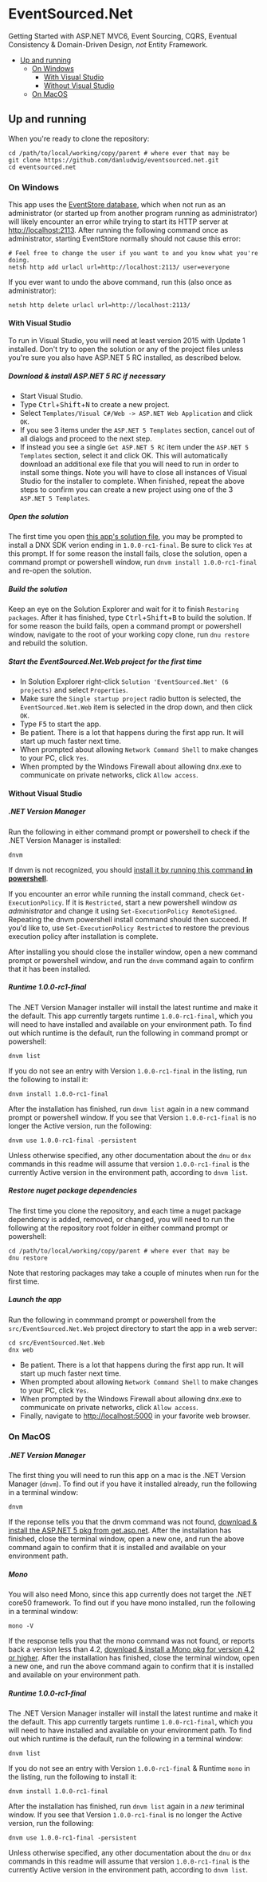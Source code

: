 # EventSourced.Net
Getting Started with ASP.NET MVC6, Event Sourcing, CQRS, Eventual Consistency & Domain-Driven Design, *not* Entity Framework.

- [Up and running](#up-and-running)
  - [On Windows](#on-windows)
    - [With Visual Studio](#with-visual-studio)
    - [Without Visual Studio](#without-visual-studio)
  - [On MacOS](#on-macos)

## Up and running

When you're ready to clone the repository:

    cd /path/to/local/working/copy/parent # where ever that may be
    git clone https://github.com/danludwig/eventsourced.net.git
    cd eventsourced.net

### On Windows

This app uses the  [EventStore database](https://geteventstore.com/), which when not run as an administrator (or started up from another program running as administrator) will likely encounter an error while trying to start its HTTP server at  [http://localhost:2113](http://localhost:2113). After running the following command once as administrator, starting EventStore normally should not cause this error:

    # Feel free to change the user if you want to and you know what you're doing.
    netsh http add urlacl url=http://localhost:2113/ user=everyone

If you ever want to undo the above command, run this (also once as administrator):

    netsh http delete urlacl url=http://localhost:2113/

#### With Visual Studio

To run in Visual Studio, you will need at least version 2015 with Update 1 installed. Don't try to open the solution or any of the project files unless you're sure you also have ASP.NET 5 RC installed, as described below.

##### Download & install ASP.NET 5 RC if necessary
- Start Visual Studio.
- Type <kbd>Ctrl</kbd>+<kbd>Shift</kbd>+<kbd>N</kbd> to create a new project.
- Select `Templates/Visual C#/Web -> ASP.NET Web Application` and click `OK`.
- If you see 3 items under the `ASP.NET 5 Templates` section, cancel out of all dialogs and proceed to the next step.
- If instead you see a single `Get ASP.NET 5 RC` item under the `ASP.NET 5 Templates` section, select it and click OK. This will automatically download an additional exe file that you will need to run in order to install some things. Note you will have to close all instances of Visual Studio for the installer to complete. When finished, repeat the above steps to confirm you can create a new project using one of the 3 `ASP.NET 5 Templates`.

##### Open the solution
The first time you open [this app's solution file](https://github.com/danludwig/eventsourced.net/blob/master/EventSourced.Net.sln), you may be prompted to install a DNX SDK verion ending in `1.0.0-rc1-final`. Be sure to click `Yes` at this prompt. If for some reason the install fails, close the solution, open a command prompt or powershell window, run `dnvm install 1.0.0-rc1-final` and re-open the solution.

##### Build the solution
Keep an eye on the Solution Explorer and wait for it to finish `Restoring packages`. After it has finished, type <kbd>Ctrl</kbd>+<kbd>Shift</kbd>+<kbd>B</kbd> to build the solution. If for some reason the build fails, open a command prompt or powershell window, navigate to the root of your working copy clone, run `dnu restore` and rebuild the solution.

##### Start the EventSourced.Net.Web project for the first time
- In Solution Explorer right-click `Solution 'EventSourced.Net' (6 projects)` and select `Properties`.
- Make sure the `Single startup project` radio button is selected, the `EventSourced.Net.Web` item is selected in the drop down, and then click `OK`.
- Type <kbd>F5</kbd> to start the app.
- Be patient. There is a lot that happens during the first app run. It will start up much faster next time.
- When prompted about allowing `Network Command Shell` to make changes to your PC, click `Yes`.
- When prompted by the Windows Firewall about allowing dnx.exe to communicate on private networks, click `Allow access`.

#### Without Visual Studio
##### .NET Version Manager
Run the following in either command prompt or powershell to check if the .NET Version Manager is installed:

    dnvm

If dnvm is not recognized, you should [install it by running this command **in powershell**](https://github.com/aspnet/Home/blob/dev/README.md#powershell).

If you encounter an error while running the install command, check `Get-ExecutionPolicy`. If it is `Restricted`, start a new powershell window *as administrator* and change it using `Set-ExecutionPolicy RemoteSigned`. Repeating the dnvm powershell install command should then succeed. If you'd like to, use `Set-ExecutionPolicy Restricted` to restore the previous execution policy after installation is complete.

After installing you should close the installer window, open a new command prompt or powershell window, and run the `dnvm` command again to confirm that it has been installed.

##### Runtime 1.0.0-rc1-final
The .NET Version Manager installer will install the latest runtime and make it the default. This app currently targets runtime `1.0.0-rc1-final`, which you will need to have installed and available on your environment path. To find out which runtime is the default, run the following in command prompt or powershell:

    dnvm list

If you do not see an entry with Version `1.0.0-rc1-final` in the listing, run the following to install it:

    dnvm install 1.0.0-rc1-final

After the installation has finished, run `dnvm list` again in a new command prompt or powershell window. If you see that Version `1.0.0-rc1-final` is no longer the Active version, run the following:

    dnvm use 1.0.0-rc1-final -persistent

Unless otherwise specified, any other documentation about the `dnu` or `dnx` commands in this readme will assume that version `1.0.0-rc1-final` is the currently Active version in the environment path, according to `dnvm list`.

##### Restore nuget package dependencies

The first time you clone the repository, and each time a nuget package dependency is added, removed, or changed, you will need to run the following at the repository root folder in either command prompt or powershell:

    cd /path/to/local/working/copy/parent # where ever that may be
    dnu restore

Note that restoring packages may take a couple of minutes when run for the first time.

##### Launch the app

Run the following in commmand prompt or powershell from the `src/EventSourced.Net.Web` project directory to start the app in a web server:

    cd src/EventSourced.Net.Web
    dnx web

- Be patient. There is a lot that happens during the first app run. It will start up much faster next time.
- When prompted about allowing `Network Command Shell` to make changes to your PC, click `Yes`.
- When prompted by the Windows Firewall about allowing dnx.exe to communicate on private networks, click `Allow access`.
- Finally, navigate to [http://localhost:5000](http://localhost:5000) in your favorite web browser.

### On MacOS

##### .NET Version Manager
The first thing you will need to run this app on a mac is the .NET Version Manager (`dnvm`). To find out if you have it installed already, run the following in a terminal window:

    dnvm

If the reponse tells you that the dnvm command was not found, [download & install the ASP.NET 5 pkg from get.asp.net](https://get.asp.net). After the installation has finished, close the terminal window, open a new one, and run the above command again to confirm that it is installed and available on your environment path.

##### Mono
You will also need Mono, since this app currently does not target the .NET core50 framework. To find out if you have mono installed, run the following in a terminal window:

    mono -V

If the response tells you that the mono command was not found, or reports back a version less than 4.2, [download & install a Mono pkg for version 4.2 or higher](http://www.mono-project.com/download/). After the installation has finished, close the terminal window, open a new one, and run the above command again to confirm that it is installed and available on your environment path.

##### Runtime 1.0.0-rc1-final
The .NET Version Manager installer will install the latest runtime and make it the default. This app currently targets runtime `1.0.0-rc1-final`, which you will need to have installed and available on your environment path. To find out which runtime is the default, run the following in a terminal window:

    dnvm list

If you do not see an entry with Version `1.0.0-rc1-final` & Runtime `mono` in the listing, run the following to install it:

    dnvm install 1.0.0-rc1-final

After the installation has finished, run `dnvm list` again in a *new* teriminal window. If you see that Version `1.0.0-rc1-final` is no longer the Active version, run the following:

    dnvm use 1.0.0-rc1-final -persistent

Unless otherwise specified, any other documentation about the `dnu` or `dnx` commands in this readme will assume that version `1.0.0-rc1-final` is the currently Active version in the environment path, according to `dnvm list`.
